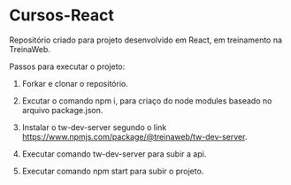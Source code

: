 # Cursos-React

Repositório criado para projeto desenvolvido em React, em treinamento na TreinaWeb.

Passos para executar o projeto: 

1. Forkar e clonar o repositório.

2. Excutar o comando npm i, para criaço do node modules baseado no arquivo package.json.

3. Instalar o tw-dev-server segundo o link https://www.npmjs.com/package/@treinaweb/tw-dev-server.

4. Executar comando tw-dev-server para subir a api.

5. Executar comando npm start para subir o projeto.


